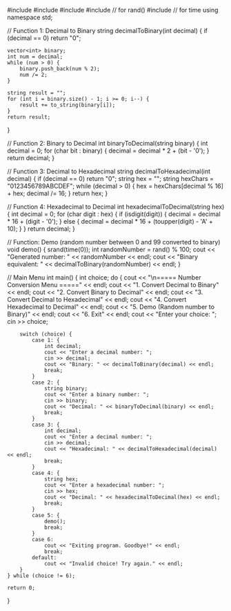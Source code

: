 #include <iostream>
#include <vector>
#include <string>
#include <cstdlib>   // for rand()
#include <ctime>    // for time
using namespace std;

// Function 1: Decimal to Binary
string decimalToBinary(int decimal) {
    if (decimal == 0) return "0";

    vector<int> binary;
    int num = decimal;
    while (num > 0) {
        binary.push_back(num % 2);
        num /= 2;
    }

    string result = "";
    for (int i = binary.size() - 1; i >= 0; i--) {
        result += to_string(binary[i]);
    }
    return result;
}

// Function 2: Binary to Decimal
int binaryToDecimal(string binary) {
    int decimal = 0;
    for (char bit : binary) {
        decimal = decimal * 2 + (bit - '0');
    }
    return decimal;
}

// Function 3: Decimal to Hexadecimal
string decimalToHexadecimal(int decimal) {
    if (decimal == 0) return "0";
    string hex = "";
    string hexChars = "0123456789ABCDEF";
    while (decimal > 0) {
        hex = hexChars[decimal % 16] + hex;
        decimal /= 16;
    }
    return hex;
}

// Function 4: Hexadecimal to Decimal
int hexadecimalToDecimal(string hex) {
    int decimal = 0;
    for (char digit : hex) {
        if (isdigit(digit)) {
            decimal = decimal * 16 + (digit - '0');
        } else {
            decimal = decimal * 16 + (toupper(digit) - 'A' + 10);
        }
    }
    return decimal;
}

// Function: Demo (random number between 0 and 99 converted to binary)
void demo() {
    srand(time(0)); 
    int randomNumber = rand() % 100;
    cout << "Generated number: " << randomNumber << endl;
    cout << "Binary equivalent: " << decimalToBinary(randomNumber) << endl;
}

// Main Menu
int main() {
    int choice;
    do {
        cout << "\n===== Number Conversion Menu =====" << endl;
        cout << "1. Convert Decimal to Binary" << endl;
        cout << "2. Convert Binary to Decimal" << endl;
        cout << "3. Convert Decimal to Hexadecimal" << endl;
        cout << "4. Convert Hexadecimal to Decimal" << endl;
        cout << "5. Demo (Random number to Binary)" << endl;
        cout << "6. Exit" << endl;
        cout << "Enter your choice: ";
        cin >> choice;

        switch (choice) {
            case 1: {
                int decimal;
                cout << "Enter a decimal number: ";
                cin >> decimal;
                cout << "Binary: " << decimalToBinary(decimal) << endl;
                break;
            }
            case 2: {
                string binary;
                cout << "Enter a binary number: ";
                cin >> binary;
                cout << "Decimal: " << binaryToDecimal(binary) << endl;
                break;
            }
            case 3: {
                int decimal;
                cout << "Enter a decimal number: ";
                cin >> decimal;
                cout << "Hexadecimal: " << decimalToHexadecimal(decimal) << endl;
                break;
            }
            case 4: {
                string hex;
                cout << "Enter a hexadecimal number: ";
                cin >> hex;
                cout << "Decimal: " << hexadecimalToDecimal(hex) << endl;
                break;
            }
            case 5: {
                demo();
                break;
            }
            case 6:
                cout << "Exiting program. Goodbye!" << endl;
                break;
            default:
                cout << "Invalid choice! Try again." << endl;
        }
    } while (choice != 6);

    return 0;
}
